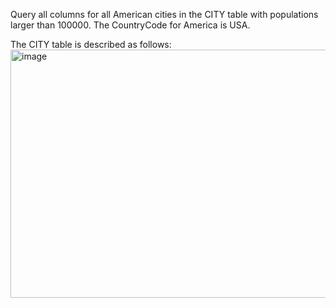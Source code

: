 Query all columns for all American cities in the CITY table with populations larger than 100000. The CountryCode for America is USA.

The CITY table is described as follows:
<img width="528" height="397" alt="image" src="https://github.com/user-attachments/assets/c4aa2b5b-4f85-4cf8-9273-066fde05853b" />


